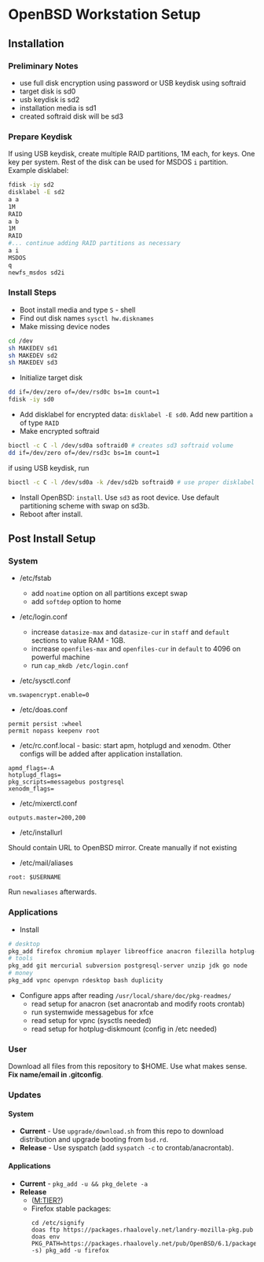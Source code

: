 # OpenBSD Workstation Setup

## Installation

### Preliminary Notes

* use full disk encryption using password or USB keydisk using softraid
* target disk is sd0
* usb keydisk is sd2
* installation media is sd1
* created softraid disk will be sd3

### Prepare Keydisk

If using USB keydisk, create multiple RAID partitions, 1M each, for keys. One key per system. Rest of the disk can be used for MSDOS
 `i` partition. Example disklabel:

```sh
fdisk -iy sd2
disklabel -E sd2
a a
1M
RAID
a b
1M
RAID
#... continue adding RAID partitions as necessary
a i
MSDOS
q
newfs_msdos sd2i
```

### Install Steps

* Boot install media and type `S` - shell
* Find out disk names `sysctl hw.disknames`
* Make missing device nodes

```sh
cd /dev
sh MAKEDEV sd1
sh MAKEDEV sd2
sh MAKEDEV sd3
```

* Initialize target disk

```sh
dd if=/dev/zero of=/dev/rsd0c bs=1m count=1
fdisk -iy sd0
```

* Add disklabel for encrypted data: `disklabel -E sd0`. Add new partition `a` of type `RAID`
* Make encrypted softraid

```sh
bioctl -c C -l /dev/sd0a softraid0 # creates sd3 softraid volume
dd if=/dev/zero of=/dev/rsd3c bs=1m count=1
```

if using USB keydisk, run

```sh
bioctl -c C -l /dev/sd0a -k /dev/sd2b softraid0 # use proper disklabel from sd2
```

* Install OpenBSD: `install`. Use `sd3` as root device. Use default partitioning scheme with swap on sd3b.
* Reboot after install.

## Post Install Setup

### System

* /etc/fstab
  * add `noatime` option on all partitions except swap
  * add `softdep` option to home
* /etc/login.conf
  * increase `datasize-max` and `datasize-cur` in `staff` and `default` sections to value RAM - 1GB.
  * increase `openfiles-max` and `openfiles-cur` in `default` to 4096 on powerful machine
  * run `cap_mkdb /etc/login.conf`

* /etc/sysctl.conf

```
vm.swapencrypt.enable=0
```

* /etc/doas.conf

```
permit persist :wheel
permit nopass keepenv root
```

* /etc/rc.conf.local - basic: start apm, hotplugd and xenodm. Other configs will be added after application installation.

```
apmd_flags=-A
hotplugd_flags=
pkg_scripts=messagebus postgresql
xenodm_flags=
```

* /etc/mixerctl.conf

```
outputs.master=200,200
```

* /etc/installurl

Should contain URL to OpenBSD mirror. Create manually if not existing

* /etc/mail/aliases

```
root: $USERNAME
```

Run `newaliases` afterwards.

### Applications

* Install

```sh
# desktop
pkg_add firefox chromium mplayer libreoffice anacron filezilla hotplug-diskmount ubuntu-fonts gvfs-smb consolekit2 xfce xfce-extras gimp inkscape shotwell
# tools
pkg_add git mercurial subversion postgresql-server unzip jdk go node
# money
pkg_add vpnc openvpn rdesktop bash duplicity
```

* Configure apps after reading `/usr/local/share/doc/pkg-readmes/`
  * read setup for anacron (set anacrontab and modify roots crontab)
  * run systemwide messagebus for xfce
  * read setup for vpnc (sysctls needed)
  * read setup for hotplug-diskmount (config in /etc needed)

### User

Download all files from this repository to $HOME. Use what makes sense.
**Fix name/email in .gitconfig**.

### Updates

#### System

* **Current** - Use `upgrade/download.sh` from this repo to download distribution and upgrade booting from `bsd.rd`.
* **Release** - Use syspatch (add `syspatch -c` to crontab/anacrontab).

#### Applications

* **Current** - `pkg_add -u && pkg_delete -a`
* **Release**
  * ([M:TIER?](https://stable.mtier.org/))
  * Firefox stable packages: 
    ```
    cd /etc/signify
    doas ftp https://packages.rhaalovely.net/landry-mozilla-pkg.pub
    doas env PKG_PATH=https://packages.rhaalovely.net/pub/OpenBSD/6.1/packages/$(arch -s) pkg_add -u firefox
    ```
